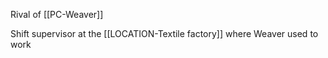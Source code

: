 Rival of [[PC-Weaver]]

Shift supervisor at the [[LOCATION-Textile factory]] where Weaver used to work